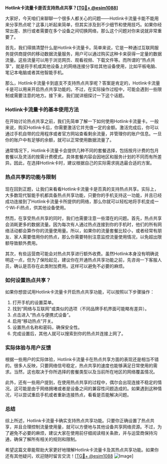 **Hotlink卡流量卡是否支持热点共享？[[TG💪+ @esim1088](https://t.me/s/esim1088)]**

大家好，今天咱们来聊聊一个很多人都关心的问题——Hotlink卡流量卡能不能用来分享热点呢？这事儿听起来简单，但其实涉及到不少细节和使用技巧。如果你经常出差、旅行或者需要在多个设备之间切换网络，那么这个问题对你来说就非常重要了。

首先，我们得搞清楚什么是Hotlink卡流量卡。简单来说，它是一种通过互联网服务提供商提供的移动数据流量服务，用户可以通过购买这种卡来获得一定量的数据流量。这些流量可以用于浏览网页、观看视频、下载文件等。而所谓的“热点共享”，就是将手机或其他设备上的网络连接分享给其他设备使用，比如平板电脑、笔记本电脑或者其他智能手机。

那么，Hotlink卡流量卡到底支不支持热点共享呢？答案是肯定的，Hotlink卡流量卡是可以用来开启热点共享功能的。不过，在实际操作过程中，可能会遇到一些限制或需要注意的地方。接下来，我们就详细探讨一下这个话题。

### Hotlink卡流量卡的基本使用方法

在开始讨论热点共享之前，我们先简单了解一下如何使用Hotlink卡流量卡。一般来说，购买Hotlink卡后，你需要激活它并充值一定的金额。激活完成后，你可以通过手机自带的应用程序或者官方网站查看剩余流量，并管理你的账户信息。一旦你的账户中有足够的余额，就可以正常使用数据流量了。

通常情况下，Hotlink卡流量卡会提供几种不同的套餐选择，包括按月计费的包月套餐以及灵活的按需计费模式。具体套餐内容会因地区和服务计划的不同而有所差异。因此，在选择Hotlink卡时，建议根据自己的实际需求挑选最合适的方案。

### 热点共享的功能与限制

现在回到正题，让我们来看看Hotlink卡流量卡是否真的支持热点共享。实际上，大多数现代智能手机都具备热点共享功能，只要你的手机支持这一功能，并且已经成功连接到了Hotlink卡流量卡所提供的网络，那么你就可以轻松地将手机变成一个Wi-Fi热点，供其他设备使用。

然而，在享受热点共享的同时，我们也需要注意一些潜在的问题。首先，热点共享会消耗更多的数据流量。因为每次有人通过热点连接到你的手机时，他们的所有网络活动都会算作你的流量使用量。所以，如果你的流量套餐比较小，或者经常有朋友、家人需要借用你的热点，那么你需要特别注意监控流量使用情况，以免超出限额导致额外费用。

其次，有些运营商可能会对热点共享进行额外收费。虽然Hotlink本身没有明确说明这一点，但为了保险起见，建议你在开通热点共享功能之前，先咨询一下客服人员，确认是否存在此类附加费用。这样可以避免不必要的麻烦。

### 如何设置热点共享？

如果你想尝试用Hotlink卡流量卡开启热点共享功能，可以按照以下步骤操作：

1. 打开手机的设置菜单。
2. 找到“网络与互联网”或类似的选项（不同品牌手机界面可能略有差异）。
3. 点击进入“热点与便携式设备”。
4. 启用“移动热点”开关。
5. 设置热点名称和密码，确保安全性。
6. 完成设置后，其他人就可以搜索到你的热点并连接上网了。

### 实际体验与用户反馈

根据一些用户的实际体验，Hotlink卡流量卡在热点共享方面的表现还是相当不错的。很多人反映，只要网络信号稳定，热点共享的速度也能够满足日常使用的需求。当然，这也取决于你所选择的套餐类型以及当前所在地区的网络覆盖情况。

此外，还有一些用户提到，在使用热点共享的过程中，偶尔会出现连接不稳定的情况。这可能是由于网络拥堵或者是设备之间的兼容性问题造成的。如果遇到这种情况，可以尝试重启手机或者重新连接热点，看看是否能解决问题。

### 总结

综上所述，Hotlink卡流量卡确实支持热点共享功能。只要你正确设置了热点共享，并且合理控制流量使用量，就可以方便地与其他设备共享网络资源。不过，为了避免不必要的麻烦，建议大家在使用前仔细阅读相关条款，并与运营商保持沟通，确保了解所有相关的规则和限制。

希望这篇文章能帮助大家更好地理解Hotlink卡流量卡及其热点共享功能。如果你还有其他疑问，欢迎随时留言交流！[[TG💪+ @esim1088](https://t.me/s/esim1088) ![Image](https://i.postimg.cc/4NQfJmqS/Snipaste-2025-05-13-00-14-12.png)]
